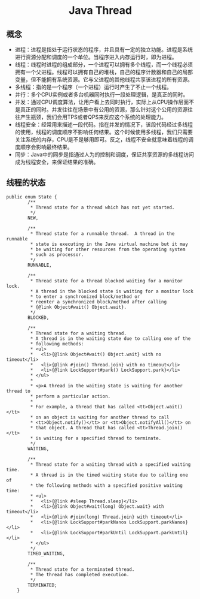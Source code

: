 # <center>Java Thread</center>

## 概念
- 进程：进程是指处于运行状态的程序，并且具有一定的独立功能。进程是系统进行资源分配和调度的一个单位。当程序进入内存运行时，即为进程。
- 线程：线程时进程的组成部分，一个进程可以拥有多个线程，而一个线程必须拥有一个父进程。线程可以拥有自己的堆栈，自己的程序计数器和自己的局部变量，但不能拥有系统资源。它与父进程的其他线程共享该进程的所有资源。
- 多线程：指的是一个程序（一个进程）运行时产生了不止一个线程。
- 并行：多个CPU实例或者多台机器同时执行一段处理逻辑，是真正的同时。
- 并发：通过CPU调度算法，让用户看上去同时执行，实际上从CPU操作层面不是真正的同时。并发往往在场景中有公用的资源，那么针对这个公用的资源往往产生瓶颈，我们会用TPS或者QPS来反应这个系统的处理能力。
- 线程安全：经常用来描述一段代码。指在并发的情况下，该段代码经过多线程的使用，线程的调度顺序不影响任何结果。这个时候使用多线程，我们只需要关注系统的内存，CPU是不是够用即可。反之，线程不安全就意味着线程的调度顺序会影响最终结果。
- 同步：Java中的同步是指通过人为的控制和调度，保证共享资源的多线程访问成为线程安全，来保证结果的准确。

## 线程的状态
``` 
public enum State {
        /**
         * Thread state for a thread which has not yet started.
         */
        NEW,

        /**
         * Thread state for a runnable thread.  A thread in the runnable
         * state is executing in the Java virtual machine but it may
         * be waiting for other resources from the operating system
         * such as processor.
         */
        RUNNABLE,

        /**
         * Thread state for a thread blocked waiting for a monitor lock.
         * A thread in the blocked state is waiting for a monitor lock
         * to enter a synchronized block/method or
         * reenter a synchronized block/method after calling
         * {@link Object#wait() Object.wait}.
         */
        BLOCKED,

        /**
         * Thread state for a waiting thread.
         * A thread is in the waiting state due to calling one of the
         * following methods:
         * <ul>
         *   <li>{@link Object#wait() Object.wait} with no timeout</li>
         *   <li>{@link #join() Thread.join} with no timeout</li>
         *   <li>{@link LockSupport#park() LockSupport.park}</li>
         * </ul>
         *
         * <p>A thread in the waiting state is waiting for another thread to
         * perform a particular action.
         *
         * For example, a thread that has called <tt>Object.wait()</tt>
         * on an object is waiting for another thread to call
         * <tt>Object.notify()</tt> or <tt>Object.notifyAll()</tt> on
         * that object. A thread that has called <tt>Thread.join()</tt>
         * is waiting for a specified thread to terminate.
         */
        WAITING,

        /**
         * Thread state for a waiting thread with a specified waiting time.
         * A thread is in the timed waiting state due to calling one of
         * the following methods with a specified positive waiting time:
         * <ul>
         *   <li>{@link #sleep Thread.sleep}</li>
         *   <li>{@link Object#wait(long) Object.wait} with timeout</li>
         *   <li>{@link #join(long) Thread.join} with timeout</li>
         *   <li>{@link LockSupport#parkNanos LockSupport.parkNanos}</li>
         *   <li>{@link LockSupport#parkUntil LockSupport.parkUntil}</li>
         * </ul>
         */
        TIMED_WAITING,

        /**
         * Thread state for a terminated thread.
         * The thread has completed execution.
         */
        TERMINATED;
    }
```